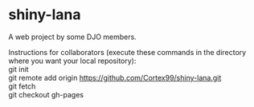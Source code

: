 # shiny-lana
A web project by some DJO members.

Instructions for collaborators (execute these commands in the directory where you want your local repository):<br>
git init<br>
git remote add origin https://github.com/Cortex99/shiny-lana.git<br>
git fetch<br>
git checkout gh-pages<br>
